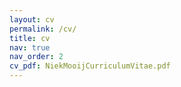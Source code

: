 ```yaml
---
layout: cv
permalink: /cv/
title: cv
nav: true
nav_order: 2
cv_pdf: NiekMooijCurriculumVitae.pdf
---
```

